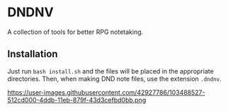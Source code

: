 # DNDNV
A collection of tools for better RPG notetaking.

## Installation

Just run `bash install.sh` and the files will be placed in the appropriate directories. Then, when making DND note files, use the extension `.dndnv`.

https://user-images.githubusercontent.com/42927786/103488527-512cd000-4ddb-11eb-879f-43d3cefbd0bb.png
